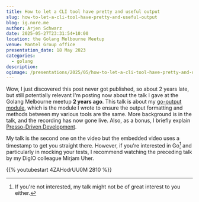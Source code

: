 ```yaml
---
title: How to let a CLI tool have pretty and useful output
slug: how-to-let-a-cli-tool-have-pretty-and-useful-output
blog: ig.nore.me
author: Arjen Schwarz
date: 2025-05-27T23:31:54+10:00
location: the Golang Melbourne Meetup
venue: Mantel Group office
presentation_date: 18 May 2023
categories:
  - golang
description:
ogimage: /presentations/2025/05/how-to-let-a-cli-tool-have-pretty-and-useful-output/screenshot.png
---
```



Wow, I just discovered this post never got published, so about 2 years late, but still potentially relevant I'm posting now about the talk I gave at the Golang Melbourne meetup **2 years ago**. This talk is about my [go-output module](https://github.com/ArjenSchwarz/go-output), which is the module I wrote to ensure the output formatting and methods between my various tools are the same. More background is in the talk, and the recording has now gone live. Also, as a bonus, I briefly explain [Presso-Driven Development](/2023/05/presso-driven-development/).

My talk is the second one on the video but the embedded video uses a timestamp to get you straight there. However, if you're interested in Go[^whyelse] and particularly in mocking your tests, I recommend watching the preceding talk by my DigIO colleague Mirjam Uher.

[^whyelse]: If you're not interested, my talk might not be of great interest to you either.

{{% youtubestart 4ZAHodrUU0M 2810 %}}
